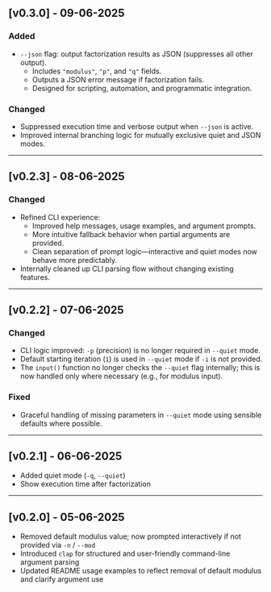 ## [v0.3.0] - 09-06-2025

### Added

* `--json` flag: output factorization results as JSON (suppresses all other output).
  * Includes `"modulus"`, `"p"`, and `"q"` fields.
  * Outputs a JSON error message if factorization fails.
  * Designed for scripting, automation, and programmatic integration.

### Changed

* Suppressed execution time and verbose output when `--json` is active.
* Improved internal branching logic for mutually exclusive quiet and JSON modes.

---

## [v0.2.3] - 08-06-2025

### Changed

* Refined CLI experience:
  * Improved help messages, usage examples, and argument prompts.
  * More intuitive fallback behavior when partial arguments are provided.
  * Clean separation of prompt logic—interactive and quiet modes now behave more predictably.
* Internally cleaned up CLI parsing flow without changing existing features.

---

## [v0.2.2] - 07-06-2025

### Changed

* CLI logic improved: `-p` (precision) is no longer required in `--quiet` mode.
* Default starting iteration (`1`) is used in `--quiet` mode if `-i` is not provided.
* The `input()` function no longer checks the `--quiet` flag internally; this is now handled only where necessary (e.g., for modulus input).

### Fixed

* Graceful handling of missing parameters in `--quiet` mode using sensible defaults where possible.

---

## [v0.2.1] - 06-06-2025

* Added quiet mode (`-q`, `--quiet`)
* Show execution time after factorization

---

## [v0.2.0] - 05-06-2025

* Removed default modulus value; now prompted interactively if not provided via `-n` / `--mod`
* Introduced `clap` for structured and user-friendly command-line argument parsing
* Updated README usage examples to reflect removal of default modulus and clarify argument use
